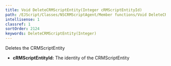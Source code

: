 ```yaml
---
title: Void DeleteCRMScriptEntity(Integer cRMScriptEntityId)
path: /EJScript/Classes/NSCRMScriptAgent/Member functions/Void DeleteCRMScriptEntity(Integer p_0)
intellisense: 1
classref: 1
sortOrder: 2124
keywords: DeleteCRMScriptEntity(Integer)
---
```



Deletes the CRMScriptEntity



* **cRMScriptEntityId:** The identity of the CRMScriptEntity


